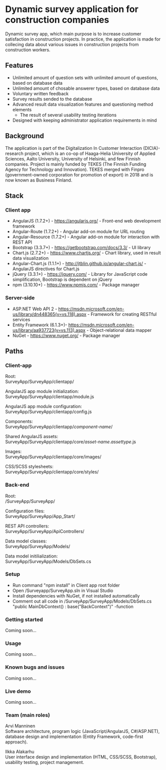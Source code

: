 # Dynamic survey application for construction companies
Dynamic survey app, which main purpose is to increase customer satisfaction in construction projects. In practice, the application is made for collecing data about various issues in construction projects from construction workers. 

## Features
- Unlimited amount of question sets with unlimited amount of questions, based on database data
- Unlimited amount of chosable answerer types, based on database data
- Voluntary written feedback
- Survey results sended to the database
- Advanced result data visualization features and questioning method elements
	- The result of several usability testing iterations
- Designed with keeping administrator application requirements in mind

## Background

The application is part of the Digitalization In Customer Interaction (DICIA)-research project, which is an co-op of Haaga-Helia University of Applied Sciences, Aalto University, University of Helsinki, and few Finnish companies. Project is mainly funded by TEKES (The Finnish Funding Agency for Technology and Innovation). TEKES merged with Finpro (government-owned corporation for promotion of export) in 2018 and is now known as Business Finland. 

## Stack 
### Client app

- AngularJS (1.7.2+) - https://angularjs.org/ - Front-end web development framework
- Angular-Route (1.7.2+) - Angular add-on module for URL routing
- Angular-Resource (1.7.2+) - Angular add-on module for interaction with REST API
- Bootstrap (3.3.7+) - https://getbootstrap.com/docs/3.3/ - UI library
- Chart.js (2.7.2+) - https://www.chartjs.org/ - Chart library, used in result data visualization
- Angular-Chart.js (1.1.1+) - http://jtblin.github.io/angular-chart.js/ - AngularJS directives for Chart.js
- jQuery (3.3.1+) - https://jquery.com/ - Library for JavaScript code simplification, Bootstrap is dependent on jQuery
- npm (3.10.10+) - https://www.npmjs.com/ - Package manager

### Server-side

- ASP.NET Web API 2 - https://msdn.microsoft.com/en-us/library/dn448365(v=vs.118).aspx - Framework for creating RESTful services
- Entity Framework (6.1.3+)- https://msdn.microsoft.com/en-us/library/aa937723(v=vs.113).aspx - Object-relational data mapper
- NuGet - https://www.nuget.org/ - Package manager

## Paths
### Client-app
Root: \
SurveyApp/SurveyApp/clientapp/

AngularJS app module initialization: \
SurveyApp/SurveyApp/clientapp/module.js

AngularJS app module configuration: \
SurveyApp/SurveyApp/clientapp/config.js

Components: \
SurveyApp/SurveyApp/clientapp/*component-name*/

Shared AngularJS assets: \
SurveyApp/SurveyApp/clientapp/core/*asset-name*.*assettype*.js

Images: \
SurveyApp/SurveyApp/clientapp/core/images/

CSS/SCSS stylesheets: \
SurveyApp/SurveyApp/clientapp/core/styles/

### Back-end
Root: \
/SurveyApp/SurveyApp/

Configuration files: \
SurveyApp/SurveyApp/App_Start/

REST API controllers: \
SurveyApp/SurveyApp/ApiControllers/

Data model classes: \
SurveyApp/SurveyApp/Models/

Data model initilialization: \
SurveyApp/SurveyApp/Models/DbSets.cs

### Setup

- Run command "npm install" in Client app root folder
- Open /Surveyapp/SurveyApp.sln in Visual Studio
- Install dependencies with NuGet, if not installed automatically
- Comment out all code in /SurveyApp/SurveyApp/Models/DbSets.cs "public MainDbContext() : base("BackContext")" -function

### Getting started

Coming soon...

### Usage

Coming soon...

### Known bugs and issues

Coming soon...

### Live demo

Coming soon...

### Team (main roles)
Arvi Manninen \
Software architecture, program logic (JavaScript/AngularJS, C#/ASP.NET), database design and implementation (Entity Framework, code-first approach).

Ilkka Alakarhu \
User interface design and implementation (HTML, CSS/SCSS, Bootstrap), usability testing, project management.










